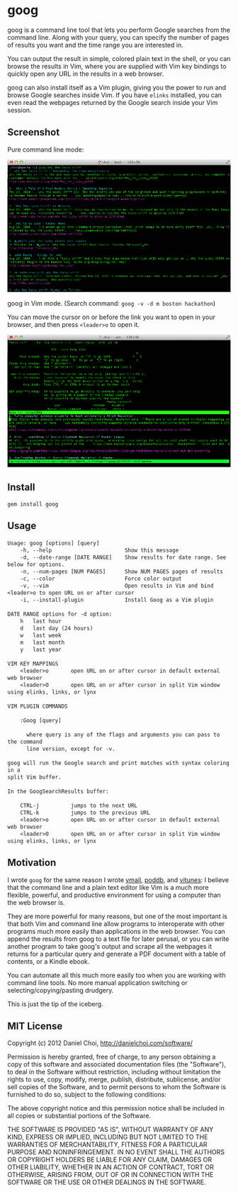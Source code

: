 # goog

goog is a command line tool that lets you perform Google searches from the
command line. Along with your query, you can specify the number of pages of
results you want and the time range you are interested in. 

You can output the result in simple, colored plain text in the shell, or you
can browse the results in Vim, where you are supplied with Vim key bindings to
quickly open any URL in the results in a web browser. 

goog can also install itself as a Vim plugin, giving you the power to run and
browse Google searches inside Vim. If you have `elinks` installed, you can even
read the webpages returned by the Google search inside your Vim session.


## Screenshot

Pure command line mode:

![screenshot](https://github.com/danchoi/goog/raw/master/screenshot.png)

goog in Vim mode. (Search command: `goog -v -d m boston hackathon`)

You can move the cursor on or before the link you want to
open in your browser, and then press `<leader>o` to open it.

![screenshot](https://github.com/danchoi/goog/raw/master/screenshot-vim.png)


## Install

    gem install goog


## Usage

```
Usage: goog [options] [query]
    -h, --help                       Show this message
    -d, --date-range [DATE RANGE]    Show results for date range. See below for options.
    -n, --num-pages [NUM PAGES]      Show NUM PAGES pages of results
    -c, --color                      Force color output
    -v, --vim                        Open results in Vim and bind <leader>o to open URL on or after cursor
    -i, --install-plugin             Install Goog as a Vim plugin

DATE RANGE options for -d option:
    h   last hour
    d   last day (24 hours)
    w   last week
    m   last month
    y   last year

VIM KEY MAPPINGS
    <leader>o       open URL on or after cursor in default external web browser
    <leader>O       open URL on or after cursor in split Vim window using elinks, links, or lynx

VIM PLUGIN COMMANDS

    :Goog [query]

      where query is any of the flags and arguments you can pass to the command
      line version, except for -v.

goog will run the Google search and print matches with syntax coloring in a
split Vim buffer.

In the GoogSearchResults buffer:

    CTRL-j          jumps to the next URL
    CTRL-k          jumps to the previous URL
    <leader>o       open URL on or after cursor in default external web browser
    <leader>O       open URL on or after cursor in split Vim window using elinks, links, or lynx

```

## Motivation

I wrote `goog` for the same reason I wrote
[vmail](https://github.com/danchoi/vmail),
[poddb](http://danielchoi.com/software/poddb_client.html), and
[vitunes](https://github.com/danchoi/vitunes): I believe that the command line
and a plain text editor like Vim is a much more flexible, powerful, and productive
environment for using a computer than the web browser is.

They are more powerful for many reasons, but one of the most important is that
both Vim and command line allow programs to interoperate with other programs
much more easily than applications in the web browser.  You can append the
results from goog to a text file for later perusal, or you can write another program
to take goog's output and scrape all the webpages it returns for a particular query 
and generate a PDF document with a table of contents, or a Kindle ebook. 

You can automate all this much more easily too when you are working with
command line tools. No more manual application switching or
selecting/copying/pasting drudgery.

This is just the tip of the iceberg.


## MIT License 

Copyright (c) 2012 Daniel Choi, http://danielchoi.com/software/

Permission is hereby granted, free of charge, to any person obtaining
a copy of this software and associated documentation files (the
"Software"), to deal in the Software without restriction, including
without limitation the rights to use, copy, modify, merge, publish,
distribute, sublicense, and/or sell copies of the Software, and to
permit persons to whom the Software is furnished to do so, subject to
the following conditions:

The above copyright notice and this permission notice shall be
included in all copies or substantial portions of the Software.

THE SOFTWARE IS PROVIDED "AS IS", WITHOUT WARRANTY OF ANY KIND,
EXPRESS OR IMPLIED, INCLUDING BUT NOT LIMITED TO THE WARRANTIES OF
MERCHANTABILITY, FITNESS FOR A PARTICULAR PURPOSE AND
NONINFRINGEMENT. IN NO EVENT SHALL THE AUTHORS OR COPYRIGHT HOLDERS BE
LIABLE FOR ANY CLAIM, DAMAGES OR OTHER LIABILITY, WHETHER IN AN ACTION
OF CONTRACT, TORT OR OTHERWISE, ARISING FROM, OUT OF OR IN CONNECTION
WITH THE SOFTWARE OR THE USE OR OTHER DEALINGS IN THE SOFTWARE.


